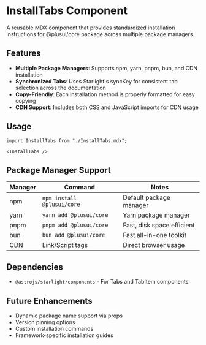 # InstallTabs Component

A reusable MDX component that provides standardized installation instructions for @plusui/core package across multiple package managers.

## Features

- **Multiple Package Managers**: Supports npm, yarn, pnpm, bun, and CDN installation
- **Synchronized Tabs**: Uses Starlight's syncKey for consistent tab selection across the documentation
- **Copy-Friendly**: Each installation method is properly formatted for easy copying
- **CDN Support**: Includes both CSS and JavaScript imports for CDN usage

## Usage

```mdx
import InstallTabs from "./InstallTabs.mdx";

<InstallTabs />
```

## Package Manager Support

| Manager | Command                    | Notes                      |
| ------- | -------------------------- | -------------------------- |
| npm     | `npm install @plusui/core` | Default package manager    |
| yarn    | `yarn add @plusui/core`    | Yarn package manager       |
| pnpm    | `pnpm add @plusui/core`    | Fast, disk space efficient |
| bun     | `bun add @plusui/core`     | Fast all-in-one toolkit    |
| CDN     | Link/Script tags           | Direct browser usage       |

## Dependencies

- `@astrojs/starlight/components` - For Tabs and TabItem components

## Future Enhancements

- Dynamic package name support via props
- Version pinning options
- Custom installation commands
- Framework-specific installation guides
